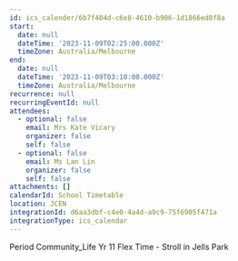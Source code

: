 ```yaml
---
id: ics_calender/6b7f404d-c6e8-4610-b906-1d1866ed8f8a
start:
  date: null
  dateTime: '2023-11-09T02:25:00.000Z'
  timeZone: Australia/Melbourne
end:
  date: null
  dateTime: '2023-11-09T03:10:00.000Z'
  timeZone: Australia/Melbourne
recurrence: null
recurringEventId: null
attendees:
  - optional: false
    email: Mrs Kate Vicary
    organizer: false
    self: false
  - optional: false
    email: Ms Lan Lin
    organizer: false
    self: false
attachments: []
calendarId: School Timetable
location: JCEN
integrationId: d6aa3dbf-c4e0-4a4d-a9c9-75f6905f471a
integrationType: ics_calendar
---
```

Period Community_Life
Yr 11 Flex Time - Stroll in Jells Park
